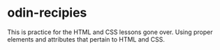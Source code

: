 # odin-recipies

This is practice for the HTML and CSS lessons gone over. Using proper elements and attributes that pertain to HTML and CSS. 
